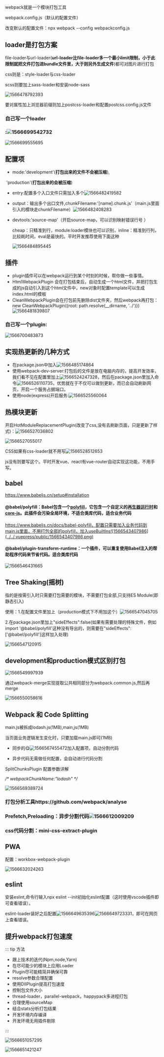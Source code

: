 webpack就是一个模块打包工具

webpack.config.js（默认的配置文件）

改变默认的配置文件：npx webpack --config webpackconfig.js

## loader是打包方案

file-loader与url-loader(**url-loader比file-loader多一个最小limit限制，小于此限制就把文件打包进bundle文件里，大于则另外生成文件**)都可对图片进行打包

css则是：style-loader与css-loader

scss则要加上sass-loader和安装node-sass

![1566478792393](../../.vuepress/public/1566478792393.png)

要对属性加上浏览器前缀则加上postcss-loader和配置postcss.config.js文件

### 自己写一个loader

### :![1566699542732](../../.vuepress/public/1566699542732.png)

![1566699555695](../../.vuepress/public/1566699555695.png)

## 配置项

- mode:'development'(**打包出来的文件不会被压缩**),

​			'production'(**打包出来的会被压缩**)

- entry:配置多个入口文件只需加入多个![1566482419582](../../.vuepress/public/1566482419582.png)

- output：输出多个出口文件,chunkFilename:'[name].chunk.js'（main.js里面引入的模块走chunkFilename）![1566482408283](../../.vuepress/public/1566482408283.png)

- devtools:'source-map'（开启source-map，可以识别映射错误行号 ）

  cheap：只精准到行，module:loader模块也可以识别，inline：精准到行列，比较耗时间，eval是最快的。平时开发推荐使用下面这种

  ![1566484895445](../../.vuepress/public/1566484895445.png)

## 插件

- plugin插件可以在webpack运行到某个时刻的时候，帮你做一些事情。
- HtmlWebpackPlugin 会在打包结束后，自动生成一个html文件，并把打包生成的js自动引入到这个html文件中，new对象时配置template可以生成index.html的模板
- CleanWebpackPlugin会在打包前先删除dist文件夹，然后webpack再打包：new CleanWebpackPlugin({root: path.resolve(__dirname, '../')})![1566481839807](../../.vuepress/public/1566481839807.png)

### 自己写一个plugin:

![1566700483873](../../.vuepress/public/1566700483873.png)

## 实现热更新的几种方式

- 在package.json中加入![1566485174864](../../.vuepress/public/1566485174864.png)
- 使用webpack-dev-server:打包后的文件是放在电脑内存的，提高开发效率，我们看不见在配置里加上![1566524247328](../../.vuepress/public/1566524247328.png)，然后在package.json里加入命令![1566526110735](../../.vuepress/public/1566526110735.png)，优势就在于不仅可以做到更新，而已会自动刷新网页，开启一个服务占据端口。
- 使用node(express)开启服务:![1566525560064](../../.vuepress/public/1566525560064.png)

## 热模块更新

开启HotModuleReplacementPlugin(改变了css,没有去刷新页面，只是更新了样式)：![1566527036802](../../.vuepress/public/1566527036802.png)

![1566527055017](../../.vuepress/public/1566527055017.png)

CSS如果有css-loader就不用写![1566528512653](../../.vuepress/public/1566528512653.png)

js没有则要写这个。平时开发vue、react有vue-router自动实现这功能，不用手写。

## babel

https://www.babeljs.cn/setup#installation

#### @babel/polyfill：Babel包含一个[polyfill](https://en.wikipedia.org/wiki/Polyfill_(programming))，它包含一个自定义的[再生器运行时](https://github.com/facebook/regenerator/blob/master/packages/regenerator-runtime/runtime.js)和[core-js](https://github.com/zloirock/core-js)。此插件会污染全局环境，不适合类库代码，适合业务代码

https://www.babeljs.cn/docs/babel-polyfill，配置只需要加入业务代码到main.js里面，不用打包全部的polyfill，加入useBuiltIns![1566543407986](../../.vuepress/public/1566543407986.png)

#### @babel/plugin-transform-runtime：一个插件，可以重复使用Babel注入的帮助程序代码来节省代码。适合类库代码

![1566546431665](../../.vuepress/public/1566546431665.png)

## Tree Shaking(摇树)

指的是按需引入时只需要打包需要的模块，不需要打包全部,只支持ES Module(即静态引入)

使用：1.在配置文件里加上（production模式下不用加这个）![1566547045705](../../.vuepress/public/1566547045705.png)

​			2.在package.json里加上"sideEffects":false(如果有需要处理的特殊文件，例如import '@babel/polyfill'这种没有导出的，则需要在"sideEffects":['@babel/polyfill']这样加入处理)

![1566547120915](../../.vuepress/public/1566547120915.png)

## development和production模式区别打包

![1566549997939](../../.vuepress/public/1566549997939.png)

通过webpack-merge实现提取公共相同部分为webpack.common.js,然后再merge

![1566550058616](../../.vuepress/public/1566550058616.png)

## Webpack 和 Code Splitting

main.js被拆成lodash.js(1MB),main,js(1MB)

当页面业务逻辑发生变化时，只要加载main.js即可(1MB)

- 同步的:yum:![1566567455472](../../.vuepress/public/1566567455472.png)加入配置项，自动分割代码

- 异步代码无需做任何配置，会自动进行代码分割

  

SplitChunksPlugin 配置参数详解

*/\* webpackChunkName:"lodash" \*/* 

![1566569389724](../../.vuepress/public/1566569389724.png)



### 打包分析工具https://github.com/webpack/analyse

### Prefetch,Preloading：异步分割代码![1566612009209](../../.vuepress/public/1566612009209.png)

### css代码分割：mini-css-extract-plugin

## PWA

配置：workbox-webpack-plugin

![1566632024263](../../.vuepress/public/1566632024263.png)

## eslint

安装eslint,命令行输入npx eslint --init初始化eslint配置（这时使用vscode插件即可查看错误）。

eslint-loader装好之后配置![1566649635396](../../.vuepress/public/1566649635396.png)![1566649723331](../../.vuepress/public/1566649723331.png)，即可在网页上查看错误。

## 提升webpack打包速度

::: tip 方法

- 跟上技术的迭代(Npm,node,Yarn)
- 在尽可能少的模块上应用Loader
- Plugin尽可能精简并确保可靠
- resolve参数合理配置
- 使用DIIPlugin提高打包速度
- 控制包文件大小
- thread-loader，parallel-webpack，happypack多进程打包
- 合理使用sourceMap
- 结合stats分析打包结果
- 开发环境内存编译
- 开发环境无用插件剔除

:::

![1566651057295](../../.vuepress/public/1566651057295.png)

![1566651421247](../../.vuepress/public/1566651421247.png)

